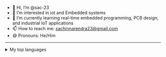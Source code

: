 - 👋 Hi, I’m @sac-23
- 👀 I’m interested in iot and Embedded systems
- 🌱 I’m currently learning  real-time embedded programming, PCB design, and industrial IoT applications
- 📫 How to reach me: sachinnarendra23@gmail.com
- 😄 Pronouns: He/Him
---
<details>
<summary>My top languages</summary>
| Rank | Languages |
|------|-----------|
|     1| Python    |
|     2| C         |
|     3| C++       |
|     4| SQL       |
</details><!---
sac-23/sac-23 is a ✨ special ✨ repository because its `README.md` (this file) appears on your GitHub profile.
You can click the Preview link to take a look at your changes.
--->
